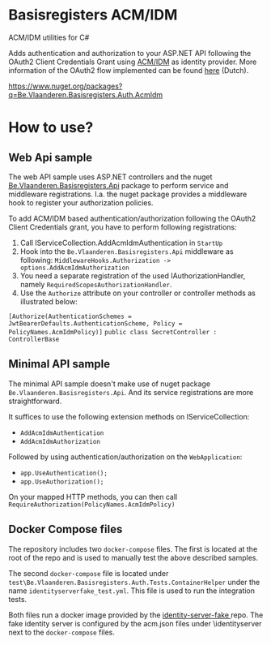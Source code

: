 # Basisregisters ACM/IDM
ACM/IDM utilities for C#

Adds authentication and authorization to your ASP.NET API following the OAuth2 Client Credentials Grant using [ACM/IDM](https://overheid.vlaanderen.be/acm/idm-standaard-aansluitingsproces) as identity provider. 
More information of the OAuth2 flow implemented can be found [here](https://authenticatie.vlaanderen.be/docs/beveiligen-van-api/oauth-rest/rest-server2server/) (Dutch). 

https://www.nuget.org/packages?q=Be.Vlaanderen.Basisregisters.Auth.AcmIdm

# How to use?

## Web Api sample
The web API sample uses ASP.NET controllers and the nuget [Be.Vlaanderen.Basisregisters.Api](https://github.com/Informatievlaanderen/api) package to perform service and middleware registrations. 
I.a. the nuget package provides a middleware hook to register your authorization policies.

To add ACM/IDM based authentication/authorization following the OAuth2 Client Credentials grant, you have to perform following registrations:

1. Call IServiceCollection.AddAcmIdmAuthentication in `StartUp`
2. Hook into the `Be.Vlaanderen.Basisregisters.Api` middleware as following: `MiddlewareHooks.Authorization -> options.AddAcmIdmAuthorization`
3. You need a separate registration of the used IAuthorizationHandler, namely `RequiredScopesAuthorizationHandler`.
4. Use the `Authorize` attribute on your controller or controller methods as illustrated below:

`[Authorize(AuthenticationSchemes = JwtBearerDefaults.AuthenticationScheme, Policy = PolicyNames.AcmIdmPolicy)]`
`public class SecretController : ControllerBase`

## Minimal API sample
The minimal API sample doesn't make use of nuget package `Be.Vlaanderen.Basisregisters.Api`. And its service registrations are more straightforward.

It suffices to use the following extension methods on IServiceCollection:
  * `AddAcmIdmAuthentication`
  * `AddAcmIdmAuthorization`

Followed by using authentication/authorization on the `WebApplication`:

* `app.UseAuthentication();`
* `app.UseAuthorization();`

On your mapped HTTP methods, you can then call `RequireAuthorization(PolicyNames.AcmIdmPolicy)`

## Docker Compose files

The repository includes two `docker-compose` files. The first is located at the root of the repo and is used to manually test the above described samples. 

The second `docker-compose` file is located under `test\Be.Vlaanderen.Basisregisters.Auth.Tests.ContainerHelper` under the name `identityserverfake_test.yml`. This file is used to run the integration tests. 

Both files run a docker image provided by the [identity-server-fake
](https://github.com/Informatievlaanderen/identity-server-fake) repo. The fake identity server is configured by the acm.json files under \identityserver next to the `docker-compose` files.